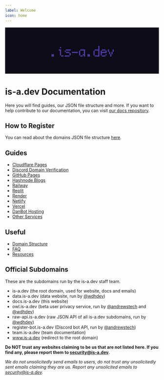 ```yaml
---
label: Welcome
icon: home
---
```

![](media/banner.png)

# is-a.dev Documentation
Here you will find guides, our JSON file structure and more. If you want to help contribute to our documentation, you can visit [our docs repository](https://github.com/is-a-dev/docs).

## How to Register
You can read about the domains JSON file structure [here](domain-structure).

## Guides
- [Cloudflare Pages](guides/cloudflare-pages)
- [Discord Domain Verification](guides/discord-verification)
- [GitHub Pages](guides/github-pages)
- [Hashnode Blogs](guides/hashnode)
- [Railway](guides/railway)
- [Replit](guides/replit)
- [Render](guides/render)
- [Netlify](guides/netlify)
- [Vercel](guides/vercel)
- [DanBot Hosting](guides/dbh)
- [Other Services](guides/other)

## Useful
 - [Domain Structure](domain-structure)
 - [FAQ](faq)
 - [Resources](resources)

## Official Subdomains
These are the subdomains run by the is-a.dev staff team.

- is-a.dev (the root domain, used for website, docs and emails)
- data.is-a.dev (data website, run by [@wdhdev](https://github.com/wdhdev))
- docs.is-a.dev (this website)
- owl.is-a.dev (beta user privacy service, run by [@andrewstech](https://github.com/andrewstech) and [@wdhdev](https://github.com/wdhdev))
- raw-api.is-a.dev (raw JSON API of all is-a.dev subdomains, run by [@wdhdev](https://github.com/wdhdev))
- register-bot.is-a.dev (Discord bot API, run by [@andrewstech](https://github.com/andrewstech))
- team.is-a.dev (team documentation)
- www.is-a.dev (redirect to the root domain)

**Do NOT trust any websites claiming to be us that are not listed here. If you find any, please report them to [security@is-a.dev](mailto:security@is-a.dev).**

*We do not unsolicitedly send emails to users, do not trust any unsolicitedly sent emails claiming they are us. Report any unsolicited emails to [security@is-a.dev](mailto:security@is-a.dev).*
